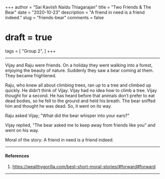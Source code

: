 +++
author = "Sai Kaviish Naidu Thiagarajan"
title = "Two Friends & The Bear"
date = "2020-10-23"
description = "A friend in need is a friend indeed."
slug = "friends-bear"
comments = false
# draft = true
tags = [
    "Group 2",
]
+++

---

Vijay and Raju were friends. On a holiday they went walking into a forest, enjoying the beauty of nature. Suddenly they saw a bear coming at them. They became frightened.

Raju, who knew all about climbing trees, ran up to a tree and climbed up quickly. He didn’t think of Vijay. Vijay had no idea how to climb a tree.
Vijay thought for a second. He has heard before that animals don’t prefer to eat dead bodies, so he fell to the ground and held his breath. The bear sniffed him and thought he was dead. So, it went on its way.

Raju asked Vijay;  "What did the bear whisper into your ears?"

Vijay replied, "The bear asked me to keep away from friends like you" and went on his way.

Moral of the story: 
A friend in need is a friend indeed.

---

#### References

1. https://wealthygorilla.com/best-short-moral-stories/#forward#forward 

---
